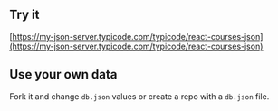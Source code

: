 ## Try it

[https://my-json-server.typicode.com/typicode/react-courses-json](https://my-json-server.typicode.com/typicode/react-courses-json)

## Use your own data

Fork it and change `db.json` values or create a repo with a `db.json` file.

